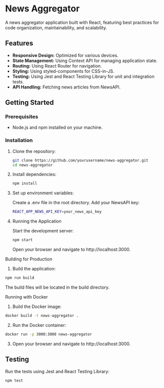 # News Aggregator

A news aggregator application built with React, featuring best practices for code organization, maintainability, and scalability.

## Features

- **Responsive Design:** Optimized for various devices.
- **State Management:** Using Context API for managing application state.
- **Routing:** Using React Router for navigation.
- **Styling:** Using styled-components for CSS-in-JS.
- **Testing:** Using Jest and React Testing Library for unit and integration tests.
- **API Handling:** Fetching news articles from NewsAPI.

## Getting Started

### Prerequisites

- Node.js and npm installed on your machine.

### Installation

1. Clone the repository:
   ```bash
   git clone https://github.com/yourusername/news-aggregator.git
   cd news-aggregator
   ```
2. Install dependencies:

   ```bash
   npm install
   ```

3. Set up environment variables:

   Create a .env file in the root directory.
   Add your NewsAPI key:

   ```bash
   REACT_APP_NEWS_API_KEY=your_news_api_key
   ```

4. Running the Application

   Start the development server:

   ```bash
   npm start
   ```

   Open your browser and navigate to http://localhost:3000.

Building for Production

1. Build the application:

```bash
npm run build
```

The build files will be located in the build directory.

Running with Docker

1.  Build the Docker image:

```bash
docker build -t news-aggregator .
```

2.  Run the Docker container:

```bash
docker run -p 3000:3000 news-aggregator
```

3.  Open your browser and navigate to http://localhost:3000.

## Testing

Run the tests using Jest and React Testing Library:

```bash
npm test
```
